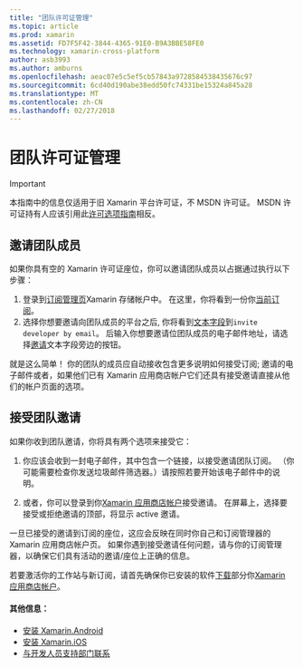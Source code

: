 ```yaml
---
title: "团队许可证管理"
ms.topic: article
ms.prod: xamarin
ms.assetid: FD7F5F42-3844-4365-91E0-B9A3BBE58FE0
ms.technology: xamarin-cross-platform
author: asb3993
ms.author: amburns
ms.openlocfilehash: aeac07e5c5ef5cb57843a9728584538435676c97
ms.sourcegitcommit: 6cd40d190abe38edd50fc74331be15324a845a28
ms.translationtype: MT
ms.contentlocale: zh-CN
ms.lasthandoff: 02/27/2018
---
```

# <a name="team-license-management"></a>团队许可证管理

> [!IMPORTANT]
> 本指南中的信息仅适用于旧 Xamarin 平台许可证，不 MSDN 许可证。 MSDN 许可证持有人应该引用此[许可选项指南](~/cross-platform/get-started/requirements.md)相反。


## <a name="inviting-team-members"></a>邀请团队成员
如果你具有空的 Xamarin 许可证座位，你可以邀请团队成员以占据通过执行以下步骤：

1.  登录到[订阅管理页](https://store.xamarin.com/account/my/subscription)Xamarin 存储帐户中。 在这里，你将看到一份你[当前订阅](http://screencast.com/t/BdOamw5Z)。
2.  选择你想要邀请向团队成员的平台之后, 你将看到[文本字段](http://screencast.com/t/APdCrwaN)到`invite developer by email`。 后输入你想要邀请位团队成员的电子邮件地址，请选择[邀请](http://screencast.com/t/vjQAIBpT)文本字段旁边的按钮。

就是这么简单！ 你的团队的成员应自动接收包含更多说明如何接受订阅; 邀请的电子邮件或者，如果他们已有 Xamarin 应用商店帐户它们还具有接受邀请直接从他们的帐户页面的选项。

## <a name="accepting-team-invitations"></a>接受团队邀请
如果你收到团队邀请，你将具有两个选项来接受它：

1.  你应该会收到一封电子邮件，其中包含一个链接，以接受邀请团队订阅。 （你可能需要检查你发送垃圾邮件筛选器。）请按照若要开始该电子邮件中的说明。 

2.  或者，你可以登录到你[Xamarin 应用商店帐户](http://store.xamarin.com/account/my/subscription)接受邀请。 在屏幕上，选择要接受或拒绝邀请的顶部，将显示 active 邀请。

一旦已接受的邀请到订阅的座位，这应会反映在同时你自己和订阅管理器的 Xamarin 应用商店帐户页。 如果你遇到接受邀请任何问题，请与你的订阅管理器，以确保它们具有活动的邀请/座位上正确的信息。

若要激活你的工作站与新订阅，请首先确保你已安装的软件[下载](https://store.xamarin.com/account/my/subscription/downloads)部分你[Xamarin 应用商店帐户](http://store.xamarin.com/account/my/subscription)。

#### <a name="additional-information"></a>其他信息：

-   [安装 Xamarin.Android](~/android/get-started/installation/index.md)
-   [安装 Xamarin.iOS](~/ios/get-started/installation/index.md)
-   [与开发人员支持部门联系](http://xamarin.com/support)
